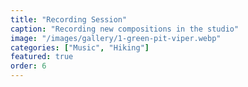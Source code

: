 ```yaml
---
title: "Recording Session"
caption: "Recording new compositions in the studio"
image: "/images/gallery/1-green-pit-viper.webp"
categories: ["Music", "Hiking"]
featured: true
order: 6
---
```

